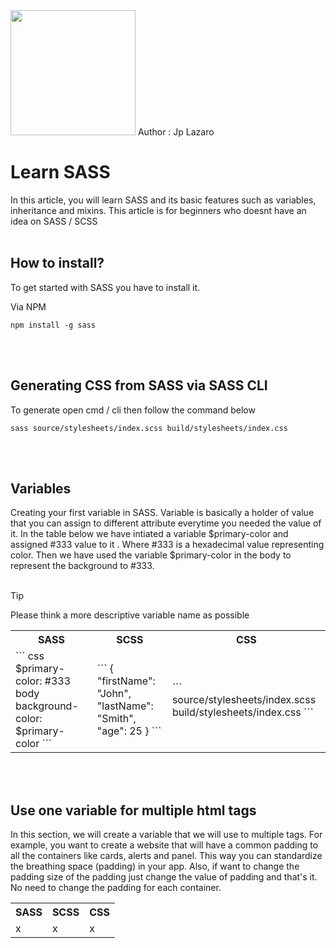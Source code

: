 
<img src="https://sass-lang.com/assets/img/logos/logo.svg" width="200" height="200">
Author : Jp Lazaro  


# Learn SASS
In this article, you will learn SASS and its basic features such as variables, inheritance and mixins.
This article is for beginners who doesnt have an idea on SASS / SCSS
<br><br>



## How to install?
To get started with SASS you have to install it.

Via NPM

```
npm install -g sass
```
<br><br>


## Generating CSS from SASS via SASS CLI
To generate open cmd / cli then follow the command below
```
sass source/stylesheets/index.scss build/stylesheets/index.css
```
<br><br>

## Variables
Creating your first variable in SASS. 
Variable is basically a holder of value that you can assign to different attribute everytime you needed the value of it.
In the table below we have intiated a variable $primary-color and assigned #333 value to it . Where #333 is a hexadecimal value representing color.
Then we have used the variable $primary-color in the body to represent the background to #333.
<br><br>
 > [!TIP]
> Please think a more descriptive variable name as possible
<table>
<tr>
<th> SASS </th>
<th> SCSS </th> 
<th> CSS </th>
</tr>
<tr>
 <td> 
 ``` css
 $primary-color: #333
 body 
   background-color: $primary-color
 ```
 </td>
 <td>
  ```
{
  "firstName": "John",
  "lastName": "Smith",
  "age": 25
}
```
 </td>
 <td> 
 ```
   source/stylesheets/index.scss build/stylesheets/index.css
 ```
 </td>
</tr>
</table>

<br><br>

## Use one variable for multiple html tags
In this section, we will create a variable that we will use to multiple tags.
For example, you want to create a website that will have a common padding to all the containers like cards,  alerts and panel. 
This way you can standardize the breathing space (padding) in your app. Also, if  want to change the padding size of the padding just change the value of padding and that's it.
No need to change the padding for each container. 

<table>
<tr>
<th> SASS </th>
<th> SCSS </th> 
<th> CSS </th>
</tr>
<tr>
<td>
 x
</td>
<td>
 x
</td>
<td>
 x
</td>
</tr>
</table>

<br><br>


 



